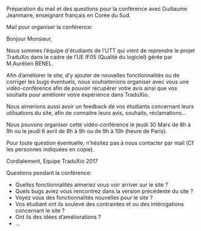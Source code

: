 Préparation du mail et des questions pour la conférence avec Guillaume Jeanmaire, enseignant français en Corée
du Sud.

Mail pour organiser la conférence:

Bonjour Monsieur,

Nous sommes l’équipe d'étudiants de l’UTT qui vient de reprendre le projet TraduXio dans le cadre de l’UE IF05 (Qualité du logiciel) gérée par M.Aurélien BENEL.

Afin d’améliorer le site, d’y ajouter de nouvelles fonctionnalités ou de corriger les bugs éventuels, nous souhaiterions organiser avec vous une vidéo-conférence afin de pouvoir récupérer votre avis ainsi que vos souhaits pour améliorer votre expérience dans TraduXio. 

Nous aimerions aussi avoir un feedback de vos étudiants concernant leurs utilisations du site, afin de connaitre leurs avis, souhaits, réclamations...

Nous pouvons organiser cette vidéo-conférence le jeudi 30 Mars de 8h à 9h ou le jeudi 6 avril de 8h à 9h ou de 9h à 10h (heure de Paris).

Pour toute question éventuelle, n’hésitez pas à nous contacter par mail (Cf les personnes indiquées en copie).

Cordialement,
Equipe TraduXio 2017 

Questions pendant la conférence:
- Quelles fonctionnalités aimeriez vous voir arriver sur le site ?
- Quels bugs aviez vous rencontrez dans la version précédente du site ?
- Voyez vous des fonctionnalités nouvelles pour le site ?
- Vos étudiant ont ils soulevé des contraintes et ou des intérogations concernant le site ?
- Ont ils des idées d’améliorations ?
- …
